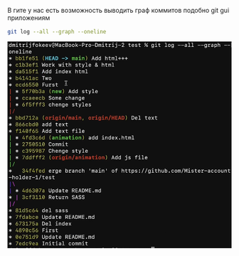 
В гите у нас есть возможность выводить граф коммитов подобно git gui приложениям

```bash
git log --all --graph --oneline
```
![](_png/Pasted%20image%2020221101184305.png)